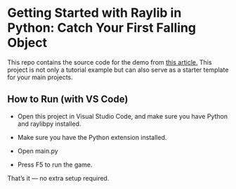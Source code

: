 # Getting Started with Raylib in Python: Catch Your First Falling Object

This repo contains the source code for the demo from [this article.]() This project is not only a tutorial example but can also serve as a starter template for your main projects.

## How to Run (with VS Code)

* Open this project in Visual Studio Code, and make sure you have Python and raylibpy installed.

* Make sure you have the Python extension
 installed.

* Open main.py

* Press F5 to run the game.

That’s it — no extra setup required.